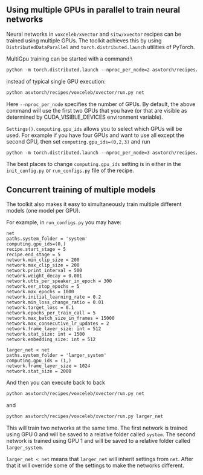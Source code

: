 ## Using multiple GPUs in parallel to train neural networks

Neural networks in `voxceleb/xvector` and `sitw/xvector` recipes can be trained using multiple GPUs. The toolkit achieves this by using `DistributedDataParallel` and `torch.distributed.launch` utilities of PyTorch.

MultiGpu training can be started with a command:\
```txt
python -m torch.distributed.launch --nproc_per_node=2 asvtorch/recipes/voxceleb/xvector/run.py net
```
instead of typical single GPU execution:
```txt
python asvtorch/recipes/voxceleb/xvector/run.py net
```
Here `--nproc_per_node` specifies the number of GPUs. By default, the above command will use the first two GPUs that you have (or that are visible as determined by CUDA_VISIBLE_DEVICES environment variable). 

`Settings().computing.gpu_ids` allows you to select which GPUs will be used. For example if you have four GPUs and want to use all except the second GPU, then set `computing.gpu_ids=(0,2,3)` and run
```txt
python -m torch.distributed.launch --nproc_per_node=3 asvtorch/recipes/voxceleb/xvector/run.py net
```
The best places to change `computing.gpu_ids` setting is in either in the `init_config.py` or `run_configs.py` file of the recipe.


## Concurrent training of multiple models

The toolkit also makes it easy to simultaneously train multiple different models (one model per GPU).

For example, in `run_configs.py` you may have:
```
net
paths.system_folder = 'system'
computing.gpu_ids=(0,)
recipe.start_stage = 5
recipe.end_stage = 5
network.min_clip_size = 200
network.max_clip_size = 200
network.print_interval = 500
network.weight_decay = 0.001
network.utts_per_speaker_in_epoch = 300
network.eer_stop_epochs = 5
network.max_epochs = 1000
network.initial_learning_rate = 0.2
network.min_loss_change_ratio = 0.01
network.target_loss = 0.1
network.epochs_per_train_call = 5
network.max_batch_size_in_frames = 15000
network.max_consecutive_lr_updates = 2
network.frame_layer_size: int = 512
network.stat_size: int = 1500
network.embedding_size: int = 512

larger_net < net
paths.system_folder = 'larger_system'
computing.gpu_ids = (1,)
network.frame_layer_size = 1024
network.stat_size = 2000
```

And then you can execute back to back
```txt
python asvtorch/recipes/voxceleb/xvector/run.py net
```
and
```txt
python asvtorch/recipes/voxceleb/xvector/run.py larger_net
```

This will train two networks at the same time. The first network is trained using GPU 0 and will be saved to a relative folder called `system`. The second network is trained using GPU 1 and will be saved to a relative folder called `larger_system`.

`larger_net < net` means that `larger_net` will inherit settings from `net`. After that it will override some of the settings to make the networks different.
